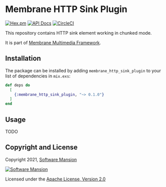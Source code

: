 # Membrane HTTP Sink Plugin

[![Hex.pm](https://img.shields.io/hexpm/v/membrane_template_plugin.svg)](https://hex.pm/packages/membrane_template_plugin)
[![API Docs](https://img.shields.io/badge/api-docs-yellow.svg?style=flat)](https://hexdocs.pm/membrane_template_plugin)
[![CircleCI](https://circleci.com/gh/membraneframework/membrane_template_plugin.svg?style=svg)](https://circleci.com/gh/membraneframework/membrane_http_sink_plugin)

This repository contains HTTP sink element working in chunked mode.

It is part of [Membrane Multimedia Framework](https://membraneframework.org).

## Installation

The package can be installed by adding `membrane_http_sink_plugin` to your list of dependencies in `mix.exs`:

```elixir
def deps do
  [
    {:membrane_http_sink_plugin, "~> 0.1.0"}
  ]
end
```

## Usage

TODO

## Copyright and License

Copyright 2021, [Software Mansion](https://swmansion.com/?utm_source=git&utm_medium=readme&utm_campaign=membrane_template_plugin)

[![Software Mansion](https://logo.swmansion.com/logo?color=white&variant=desktop&width=200&tag=membrane-github)](https://swmansion.com/?utm_source=git&utm_medium=readme&utm_campaign=membrane_template_plugin)

Licensed under the [Apache License, Version 2.0](LICENSE)
